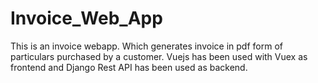 # Invoice_Web_App
This is an invoice webapp. Which generates invoice in pdf form of particulars purchased by a customer. Vuejs has been used with Vuex as frontend and Django Rest API has been used as backend.
